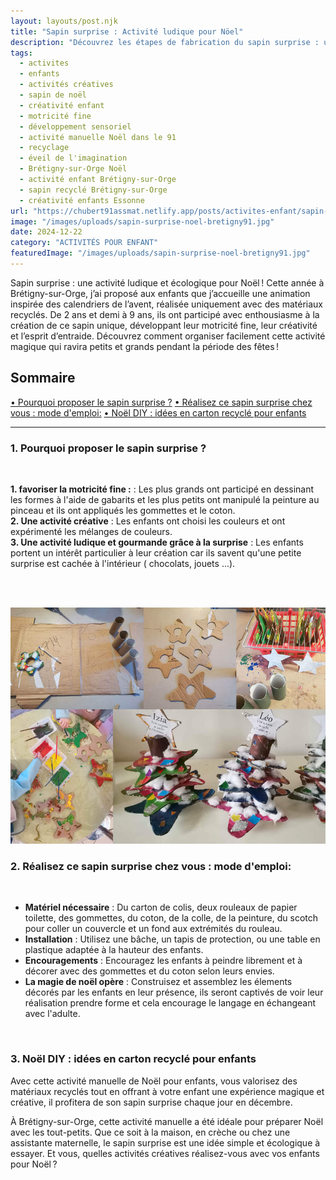 ```yaml
---
layout: layouts/post.njk
title: "Sapin surprise : Activité ludique pour Nöel"
description: "Découvrez les étapes de fabrication du sapin surprise : une activité créative idéale pour noël, favorisant la motricité fine."
tags: 
  - activites
  - enfants
  - activités créatives
  - sapin de noël
  - créativité enfant
  - motricité fine
  - développement sensoriel
  - activité manuelle Noël dans le 91
  - recyclage
  - éveil de l'imagination
  - Brétigny-sur-Orge Noël
  - activité enfant Brétigny-sur-Orge
  - sapin recyclé Brétigny-sur-Orge
  - créativité enfants Essonne
url: "https://chubert91assmat.netlify.app/posts/activites-enfant/sapin-surprise-noel-bretigny91/"
image: "/images/uploads/sapin-surprise-noel-bretigny91.jpg"
date: 2024-12-22
category: "ACTIVITÉS POUR ENFANT"
featuredImage: "/images/uploads/sapin-surprise-noel-bretigny91.jpg"
---
```


Sapin surprise : une activité ludique et écologique pour Noël ! Cette année à Brétigny-sur-Orge, j’ai proposé aux enfants que j’accueille une animation inspirée des calendriers de l’avent, réalisée uniquement avec des matériaux recyclés. De 2 ans et demi à 9 ans, ils ont participé avec enthousiasme à la création de ce sapin unique, développant leur motricité fine, leur créativité et l’esprit d’entraide. Découvrez comment organiser facilement cette activité magique qui ravira petits et grands pendant la période des fêtes !


<div id="sommaire">
  <h2>Sommaire</h2>
  <a href="#proposition" class="styled-link-sommaire">• Pourquoi proposer le sapin surprise ?</a>
  <a href="#etapes" class="styled-link-sommaire">• Réalisez ce sapin surprise chez vous : mode d'emploi:</a>
  <a href="#diy" class="styled-link-sommaire">• Noël DIY : idées en carton recyclé pour enfants</a>
</div>

---

### **<span id="proposition">1. Pourquoi proposer le sapin surprise ?</span>** 

<br>

**1. favoriser la motricité fine :** : Les plus grands ont participé en dessinant les formes à l'aide de gabarits et les plus petits ont manipulé la peinture au pinceau et ils ont appliqués les gommettes et le coton.  
**2. Une activité créative** : Les enfants ont choisi les couleurs et ont expérimenté les mélanges de couleurs.   
**3. Une activité ludique et gourmande grâce à la surprise** : Les enfants portent un intérêt particulier à leur création car ils savent qu'une petite surprise est cachée à l'intérieur ( chocolats, jouets ...). 


<br><br>


![Découvrez les étapes de fabrication du sapin surprise, une activité manuelle réalisée à Brétigny-sur-Orge avec des enfants de 2 à 9 ans, idéale pour préparer Noël](/images/uploads/sapin-surprise-noel-bretigny91-etapes.jpg)


### **<span id="etapes">2. Réalisez ce sapin surprise chez vous : mode d'emploi:</span>** 

<br>

- **Matériel nécessaire** : Du carton de colis, deux rouleaux de papier toilette, des gommettes, du coton, de la colle, de la peinture, du scotch pour coller un couvercle et un fond aux extrémités du rouleau.
- **Installation** : Utilisez une bâche, un tapis de protection, ou une table en plastique adaptée à la hauteur des enfants.
- **Encouragements** : Encouragez les enfants à peindre librement et à décorer avec des gommettes et du coton selon leurs envies.
- **La magie de noël opère** : Construisez et assemblez les élements décorés par les enfants en leur présence, ils seront captivés de voir leur réalisation prendre forme et cela encourage le langage en échangeant avec l'adulte.

<br>

### **<span id="diy">3. Noël DIY : idées en carton recyclé pour enfants</span>** 
Avec cette activité manuelle de Noël pour enfants, vous valorisez des matériaux recyclés tout en offrant à votre enfant une expérience magique et créative, il profitera de son sapin surprise chaque jour en décembre.


À Brétigny-sur-Orge, cette activité manuelle a été idéale pour préparer Noël avec les tout-petits. Que ce soit à la maison, en crèche ou chez une assistante maternelle, le sapin surprise est une idée simple et écologique à essayer.
Et vous, quelles activités créatives réalisez-vous avec vos enfants pour Noël ?


